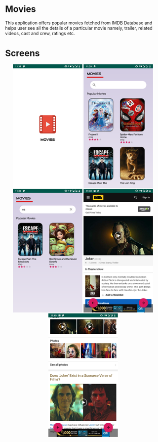 # Movies

This application offers popular movies fetched from IMDB Database and helps user see all the details of a particular movie namely, trailer, related videos, cast and crew, ratings etc.

# Screens
<p align="center">
  <img src = "https://github.com/Tanvi-Goyal/Movies/raw/master/Screenshots/splash.png" wigth="200" height="400"> <img src = "https://github.com/Tanvi-Goyal/Movies/raw/master/Screenshots/home.png" wigth="200" height="400"> <img src = "https://github.com/Tanvi-Goyal/Movies/raw/master/Screenshots/search.png" wigth="200" height="400"> <img src = "https://github.com/Tanvi-Goyal/Movies/raw/master/Screenshots/moviedetail.png" wigth="200" height="400"> <img src = "https://github.com/Tanvi-Goyal/Movies/raw/master/Screenshots/relatedvideos.png" wigth="200" height="400">
</p>
